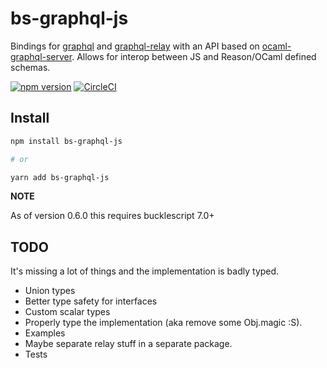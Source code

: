 # bs-graphql-js

Bindings for [graphql](https://github.com/graphql/graphql-js) and [graphql-relay](https://github.com/graphql/graphql-relay-js) with an API based on [ocaml-graphql-server](https://github.com/andreas/ocaml-graphql-server). Allows for interop between JS and Reason/OCaml defined schemas.

[![npm version](https://badge.fury.io/js/bs-graphql-js.svg)](https://badge.fury.io/js/bs-graphql-js)
[![CircleCI](https://circleci.com/gh/janicduplessis/bs-graphql-js.svg?style=svg)](https://circleci.com/gh/janicduplessis/bs-graphql-js)

## Install

```sh
npm install bs-graphql-js

# or

yarn add bs-graphql-js
```

**NOTE**

As of version 0.6.0 this requires bucklescript 7.0+


## TODO

It's missing a lot of things and the implementation is badly typed.

- Union types
- Better type safety for interfaces
- Custom scalar types
- Properly type the implementation (aka remove some Obj.magic :S).
- Examples
- Maybe separate relay stuff in a separate package.
- Tests
